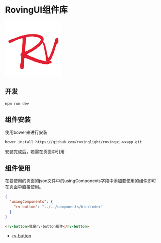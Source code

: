 # RovingUI组件库  

![logo](./example/asset/logo/rovingui-LOGO.png)

## 开发  

```
npm run dev
```
## 组件安装
使用bower来进行安装
```
bower install https://github.com/rovinglight/rovingui-wxapp.git
```
安装完成后，若需在页面中引用
## 组件使用
在要使用的页面的json文件中的usingComponents字段中添加要使用的组件即可在页面中直接使用。

```json
{
  "usingComponents": {
    "rv-button": "../../components/btn/index"
  }
}
```
```html
<rv-button>我是rv-button组件</rv-button>
```
- [rv-button](./src/btn/README.md)
